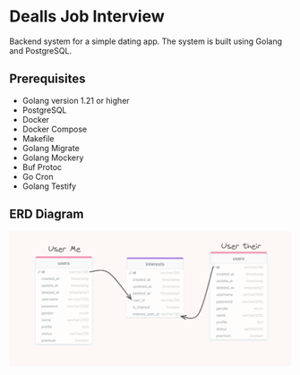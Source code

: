 # Dealls Job Interview
Backend system for a simple dating app. The system is built using Golang and PostgreSQL.

## Prerequisites
- Golang version 1.21 or higher
- PostgreSQL
- Docker
- Docker Compose
- Makefile
- Golang Migrate
- Golang Mockery
- Buf Protoc
- Go Cron
- Golang Testify

## ERD Diagram
![alt](./assets/ERD.png)

